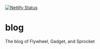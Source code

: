 [![Netlify Status](https://api.netlify.com/api/v1/badges/7a775555-9132-4c65-90cc-e059daa02194/deploy-status)](https://app.netlify.com/sites/gadgetonline/deploys)

# blog
The blog of Flywheel, Gadget, and Sprocket
